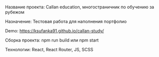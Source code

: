 Название проекта: Callan education, многостраничник по обучению за рубежом

Назначение: Тестовая работа для наполнения портфолио

Demo: https://ksufanka91.github.io/callan-study/

Сборка проекта: npm run build или npm start

Технологии: React, React Router, JS, SCSS
